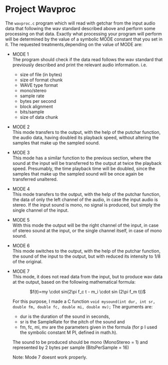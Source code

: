 # Project Wavproc

The ```wavproc.c``` program which will read with getchar from the input audio data that following the wav standard described above and perform some processing on that data. Exactly what processing your program will perform will be determined by the value of a symbolic MODE constant that you set in it. The requested treatments,depending on the value of MODE are:

* MODE 1<br>
The program should check if the data read follows the wav standard that
previously described and print the relevant audio information. i.e.

  - size of file (in bytes)
  - size of format chunk 
  - WAVE type format
  - mono/stereo
  - sample rate
  - bytes per second
  - block alignment
  - bits/sample
  - size of data chunk

* MODE 2<br>
This mode transfers to the output, with the help of the putchar function, the audio data, having doubled
its playback speed, without altering the samples that make up the sampled sound.

* MODE 3<br>
This mode has a similar function to the previous section, where the sound at the input will be transferred to the output at twice the playback speed. 
Presumably, the time playback time will be doubled, since the samples that make up the sampled sound will be once again be transferred unaltered.

* MODE 4<br>
Τhis mode transfers to the output, with the help of the putchar function, the data of only the left channel of the audio, 
in case the input audio is stereo. If the input sound is mono, no signal is produced, but simply the single channel of the input.

* MODE 5<br>
With this mode the output will be the right channel of the input, in case of stereo sound at the input, or the single channel itself, in case of mono sound.

* MODE 6<br>
This mode switches to the output, with the help of the putchar function, the sound of the input to the output, but with reduced its intensity to 1/8 of the original.

* MODE 7<br>
  This mode, it does not read data from the input, but to produce wav data at the output, based on the following mathematical formula:
  
  <center>$f(t)=my \cdot sin(2\pi f_c t - m_i \cdot sin (2\pi f_m t))$</center>
  
  For this purpose, I made a C function `void mysound(int dur, int sr, double fm, double fc, double mi, double mv);`
  The arguments are:
  
  - dur is the duration of the sound in seconds,
  - sr is the SampleRate for the pitch of the sound and 
  - fm, fc, mi, mv are the parameters given in the formula (for p I used the symbolic constant M PI, defined in math.h). 
  
  The sound to be produced should be mono (MonoStereo = 1) and represented by 2 bytes per sample (BitsPerSample = 16)
  
  Note: Mode 7 doesnt work properly.